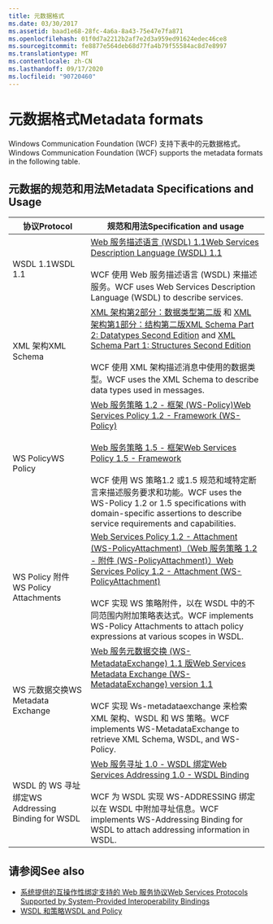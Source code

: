 ```yaml
---
title: 元数据格式
ms.date: 03/30/2017
ms.assetid: baad1e68-28fc-4a6a-8a43-75e47e7fa871
ms.openlocfilehash: 01f0d7a2212b2af7e2d3a959ed91624edec46ce8
ms.sourcegitcommit: fe8877e564deb68d77fa4b79f55584ac8d7e8997
ms.translationtype: MT
ms.contentlocale: zh-CN
ms.lasthandoff: 09/17/2020
ms.locfileid: "90720460"
---
```

# <a name="metadata-formats"></a><span data-ttu-id="69795-102">元数据格式</span><span class="sxs-lookup"><span data-stu-id="69795-102">Metadata formats</span></span>

<span data-ttu-id="69795-103">Windows Communication Foundation (WCF) 支持下表中的元数据格式。</span><span class="sxs-lookup"><span data-stu-id="69795-103">Windows Communication Foundation (WCF) supports the metadata formats in the following table.</span></span>  
  
## <a name="metadata-specifications-and-usage"></a><span data-ttu-id="69795-104">元数据的规范和用法</span><span class="sxs-lookup"><span data-stu-id="69795-104">Metadata Specifications and Usage</span></span>  
  
|<span data-ttu-id="69795-105">协议</span><span class="sxs-lookup"><span data-stu-id="69795-105">Protocol</span></span>|<span data-ttu-id="69795-106">规范和用法</span><span class="sxs-lookup"><span data-stu-id="69795-106">Specification and usage</span></span>|  
|--------------|-----------------------------|  
|<span data-ttu-id="69795-107">WSDL 1.1</span><span class="sxs-lookup"><span data-stu-id="69795-107">WSDL 1.1</span></span>|[<span data-ttu-id="69795-108">Web 服务描述语言 (WSDL) 1.1</span><span class="sxs-lookup"><span data-stu-id="69795-108">Web Services Description Language (WSDL) 1.1</span></span>](https://www.w3.org/TR/wsdl/)<br /><br /> <span data-ttu-id="69795-109">WCF 使用 Web 服务描述语言 (WSDL) 来描述服务。</span><span class="sxs-lookup"><span data-stu-id="69795-109">WCF uses Web Services Description Language (WSDL) to describe services.</span></span>|  
|<span data-ttu-id="69795-110">XML 架构</span><span class="sxs-lookup"><span data-stu-id="69795-110">XML Schema</span></span>|<span data-ttu-id="69795-111">[XML 架构第2部分：数据类型第二版](https://www.w3.org/TR/2004/REC-xmlschema-2-20041028/) 和 [XML 架构第1部分：结构第二版](https://www.w3.org/TR/2004/REC-xmlschema-1-20041028/)</span><span class="sxs-lookup"><span data-stu-id="69795-111">[XML Schema Part 2: Datatypes Second Edition](https://www.w3.org/TR/2004/REC-xmlschema-2-20041028/) and [XML Schema Part 1: Structures Second Edition](https://www.w3.org/TR/2004/REC-xmlschema-1-20041028/)</span></span><br /><br /> <span data-ttu-id="69795-112">WCF 使用 XML 架构描述消息中使用的数据类型。</span><span class="sxs-lookup"><span data-stu-id="69795-112">WCF uses the XML Schema to describe data types used in messages.</span></span>|  
|<span data-ttu-id="69795-113">WS Policy</span><span class="sxs-lookup"><span data-stu-id="69795-113">WS Policy</span></span>|[<span data-ttu-id="69795-114">Web 服务策略 1.2 - 框架 (WS-Policy)</span><span class="sxs-lookup"><span data-stu-id="69795-114">Web Services Policy 1.2 - Framework (WS-Policy)</span></span>](https://www.w3.org/Submission/WS-Policy/)<br /><br /> [<span data-ttu-id="69795-115">Web 服务策略 1.5 - 框架</span><span class="sxs-lookup"><span data-stu-id="69795-115">Web Services Policy 1.5 - Framework</span></span>](https://www.w3.org/TR/ws-policy/)<br /><br /> <span data-ttu-id="69795-116">WCF 使用 WS 策略1.2 或1.5 规范和域特定断言来描述服务要求和功能。</span><span class="sxs-lookup"><span data-stu-id="69795-116">WCF uses the WS-Policy 1.2 or 1.5 specifications with domain-specific assertions to describe service requirements and capabilities.</span></span>|  
|<span data-ttu-id="69795-117">WS Policy 附件</span><span class="sxs-lookup"><span data-stu-id="69795-117">WS Policy Attachments</span></span>|[<span data-ttu-id="69795-118">Web Services Policy 1.2 - Attachment (WS-PolicyAttachment)（Web 服务策略 1.2 - 附件 (WS-PolicyAttachment)）</span><span class="sxs-lookup"><span data-stu-id="69795-118">Web Services Policy 1.2 - Attachment (WS-PolicyAttachment)</span></span>](https://www.w3.org/Submission/WS-PolicyAttachment/)<br /><br /> <span data-ttu-id="69795-119">WCF 实现 WS 策略附件，以在 WSDL 中的不同范围内附加策略表达式。</span><span class="sxs-lookup"><span data-stu-id="69795-119">WCF implements WS-Policy Attachments to attach policy expressions at various scopes in WSDL.</span></span>|  
|<span data-ttu-id="69795-120">WS 元数据交换</span><span class="sxs-lookup"><span data-stu-id="69795-120">WS Metadata Exchange</span></span>|[<span data-ttu-id="69795-121">Web 服务元数据交换 (WS-MetadataExchange) 1.1 版</span><span class="sxs-lookup"><span data-stu-id="69795-121">Web Services Metadata Exchange (WS-MetadataExchange) version 1.1</span></span>](http://specs.xmlsoap.org/ws/2004/09/mex/WS-MetadataExchange.pdf)<br /><br /> <span data-ttu-id="69795-122">WCF 实现 Ws-metadataexchange 来检索 XML 架构、WSDL 和 WS 策略。</span><span class="sxs-lookup"><span data-stu-id="69795-122">WCF implements WS-MetadataExchange to retrieve XML Schema, WSDL, and WS-Policy.</span></span>|  
|<span data-ttu-id="69795-123">WSDL 的 WS 寻址绑定</span><span class="sxs-lookup"><span data-stu-id="69795-123">WS Addressing Binding for WSDL</span></span>|[<span data-ttu-id="69795-124">Web 服务寻址 1.0 - WSDL 绑定</span><span class="sxs-lookup"><span data-stu-id="69795-124">Web Services Addressing 1.0 - WSDL Binding</span></span>](https://www.w3.org/TR/ws-addr-wsdl/)<br /><br /> <span data-ttu-id="69795-125">WCF 为 WSDL 实现 WS-ADDRESSING 绑定以在 WSDL 中附加寻址信息。</span><span class="sxs-lookup"><span data-stu-id="69795-125">WCF implements WS-Addressing Binding for WSDL to attach addressing information in WSDL.</span></span>|  
  
## <a name="see-also"></a><span data-ttu-id="69795-126">请参阅</span><span class="sxs-lookup"><span data-stu-id="69795-126">See also</span></span>

- [<span data-ttu-id="69795-127">系统提供的互操作性绑定支持的 Web 服务协议</span><span class="sxs-lookup"><span data-stu-id="69795-127">Web Services Protocols Supported by System-Provided Interoperability Bindings</span></span>](web-services-protocols-supported-by-system-provided-interoperability-bindings.md)
- [<span data-ttu-id="69795-128">WSDL 和策略</span><span class="sxs-lookup"><span data-stu-id="69795-128">WSDL and Policy</span></span>](wsdl-and-policy.md)
